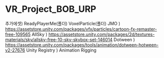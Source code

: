 # VR_Project_BOB_URP

추가에셋)
ReadyPlayerMe(폴더)
VoxelParticle(폴더)
JMO ) https://assetstore.unity.com/packages/vfx/particles/cartoon-fx-remaster-free-109565
AllSky ) https://assetstore.unity.com/packages/2d/textures-materials/sky/allsky-free-10-sky-skybox-set-146014
Dotween ) https://assetstore.unity.com/packages/tools/animation/dotween-hotween-v2-27676
Unity Registry ) Animation Rigging
